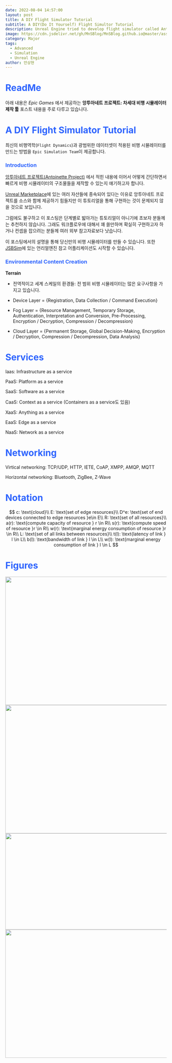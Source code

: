 ```yaml
---
date: 2022-08-04 14:57:00
layout: post
title: A DIY Flight Simulator Tutorial
subtitle: A DIY(Do It Yourself) Flight Simultor Tutorial
description: Unreal Engine tried to develop flight simulator called Antoinette Project
image: https://cdn.jsdelivr.net/gh/MnSBlog/MnSBlog.github.io@master/assets/img/posts/Major/Antoinette/1_Title.png
category: Major
tags:
  - Advanced
  - Simulation
  - Unreal Engine
author: 안상현
---
```




# <span style="color:#2E64FE">ReadMe</span>

 아래 내용은 *Epic Games* 에서 제공하는 **앙투아네트 프로젝트: 차세대 비행 시뮬레이터 제작 툴**  포스트 내용을 주로 다루고 있습니다. 

# <span style="color:#2E64FE">A DIY Flight Simulator Tutorial</span>

최신의 비행역학(`Flight Dynamics`)과 광범위한 데이터셋이 적용된 비행 시뮬레이터를 만드는 방법을 `Epic Simulation Team`이 제공합니다.

### <span style="color:#2E64FE">Introduction</span>

[앙투아네트 프로젝트(Antoinette Project)](https://www.unrealengine.com/ko/blog/antoinette-project-tools-to-create-the-next-generation-of-flight-simulators) 에서 적힌 내용에 이어서 어떻게 간단하면서 빠르게 비행 시뮬레이터의 구조물들을 제작할 수 있는지 얘기하고자 합니다.

[Unreal Marketplace](https://www.unrealengine.com/marketplace/ko/store)에 있는 여러 자산들에 종속되어 있다는 이유로 앙투아네트 프로젝트를 소스와 함께 제공하기 힘들지만 이 튜토리얼을 통해 구현하는 것이 문제되지 않을 것으로 보입니다.

그럼에도 불구하고 이 포스팅은 단계별로 밟아가는 튜토리얼이 아니기에 초보자 분들께는 추천하지 않습니다. 그래도 워크플로우에 대해서 꽤 쓸만하며 확실히 구현하고자 하거나 컨셉을 잡으려는 분들께 여러 외부 참고자료보다 낫습니다.

이 포스팅에서의 설명을 통해 당신만의 비행 시뮬레이터를 만들 수 있습니다. 또한 [JSBSim](https://github.com/JSBSim-Team/jsbsim)에 있는 언리얼엔진 참고 어플리케이션도 시작할 수 있습니다.

### <span style="color:#2E64FE">Environmental Content Creation</span>

**Terrain**
- 전역적이고 세계 스케일의 환경들:
전 범위 비행 시뮬레이터는 많은 요구사항을 가지고 있습니다.

- Device Layer = {Registration, Data Collection / Command Execution}
- Fog Layer = {Resource Management, Temporary Storage, Authentication, Interpretation and Conversion, Pre-Processing, Encryption / Decryption, Compression / Decompression}
- Cloud Layer = {Permanent Storage, Global Decision-Making, Encryption / Decryption, Compression / Decompression, Data Analysis}

# <span style="color:#2E64FE">Services</span>

Iaas: Infrastructure as a service

PaaS: Platform as a service

SaaS: Software as a service

CaaS: Context as a service (Containers as a service도 있음)

XaaS: Anything as a service

EaaS: Edge as a service

NaaS: Network as a service

# <span style="color:#2E64FE">Networking</span>

Virtical networking: TCP/UDP, HTTP, IETE, CoAP, XMPP, AMQP, MQTT

Horizontal networking: Bluetooth, ZigBee, Z-Wave

# <span style="color:#2E64FE">Notation</span>


$$
c: \text{cloud}\\
E: \text{set of edge resources}\\
D^e: \text{set of end devices connected to edge resources }e\in E\\
R: \text{set of all resources}\\
a(r): \text{compute capacity of resource } r \in R\\
s(r): \text{compute speed of resource }r \in R\\
w(r): \text{marginal energy consumption of resource }r \in R\\
L: \text{set of all links between resources}\\
t(l): \text{latency of link } l \in L\\
b(l): \text{bandwidth of link } l \in L\\
w(l): \text{marginal energy consumption of link } l \in L
$$






# <span style="color:#2E64FE">Figures</span>

<img src="https://cdn.jsdelivr.net/gh/MnSBlog/MnSBlog.github.io@master/assets/img/posts/Knowledge/EdgeComputing/KL-CE-EC1-title.png" height="400px" width="650px" align="center">

<img src="https://cdn.jsdelivr.net/gh/MnSBlog/MnSBlog.github.io@master/assets/img/posts/Knowledge/EdgeComputing/KL-CE-EC5-fig1.png" height="400px" width="650px" align="center">

<img src="https://cdn.jsdelivr.net/gh/MnSBlog/MnSBlog.github.io@master/assets/img/posts/Knowledge/EdgeComputing/KL-CE-EC5-fig2.png" height="300px" width="650px" align="center">

<img src="https://cdn.jsdelivr.net/gh/MnSBlog/MnSBlog.github.io@master/assets/img/posts/Knowledge/EdgeComputing/KL-CE-EC5-fig3.png" height="400px" width="650px" align="center">

